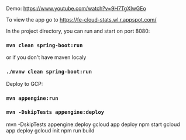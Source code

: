 Demo: https://www.youtube.com/watch?v=9H7TgXIwGEo

To view the app go to
https://fe-cloud-stats.wl.r.appspot.com/  

In the project directory, you can run and start on port 8080:

### `mvn clean spring-boot:run`
or if you don't have maven localy
### `./mvnw clean spring-boot:run`

Deploy to GCP:

### `mvn appengine:run`

### `mvn -DskipTests appengine:deploy`


mvn -DskipTests appengine:deploy
gcloud app deploy
npm start
gcloud app deploy
gcloud init
npm run build

